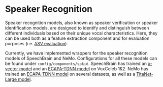# Speaker Recognition

Speaker recognition models, also known as speaker verification or speaker identification models, are designed to identify and distinguish between different individuals based on their unique vocal characteristics. Here, they can be used both as a feature extraction component and for evaluation purposes (i.e. [ASV evaluation](components/evaluation/spkid_plda.md)).

Currently, we have implemented wrappers for the speaker recognition models of SpeechBrain and NeMo. Configurations for all these models can be found under `config/components/spkid`. SpeechBrain has trained an [x-vector model](https://huggingface.co/speechbrain/spkrec-xvect-voxceleb) and an [ECAPA-TDNN model](https://huggingface.co/speechbrain/spkrec-ecapa-voxceleb) on VoxCeleb 1&2. NeMo has trained an [ECAPA-TDNN model](https://catalog.ngc.nvidia.com/orgs/nvidia/teams/nemo/models/ecapa_tdnn) on several datasets, as well as a [TitaNet-Large model](https://catalog.ngc.nvidia.com/orgs/nvidia/teams/nemo/models/titanet_large).